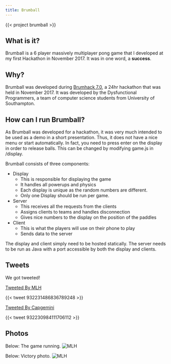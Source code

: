 ```yaml
---
title: Brumball
---
```


{{< project brumball >}}

## What is it?

Brumball is a 6 player massively multiplayer pong game that I developed at my first Hackathon in November 2017. It was in one word, a **success**.

## Why?

Brumball was developed during [Brumhack 7.0](https://www.brumhack.co.uk/), a 24hr hackathon that was held in November 2017. It was developed by the Dysfunctional Programmers, a team of computer science students from University of Southampton.

## How can I run Brumball?
As Brumball was developed for a hackathon, it was very much intended to be used as a demo in a short presentation. Thus, it does not have a nice menu or start automatically. In fact, you need to press enter on the display in order to release balls. This can be changed by modifying game.js in /display.

Brumball consists of three components:

- Display
    - This is responsible for displaying the game
    - It handles all powerups and physics
    - Each display is unique as the random numbers are different.
    - Only one Display should be run per game.
- Server
    - This receives all the requests from the clients
    - Assigns clients to teams and handles disconnection
    - Gives nice numbers to the display on the position of the paddles
- Client
    - This is what the players will use on their phone to play
    - Sends data to the server

The display and client simply need to be hosted statically. The server needs to be run as Java with a port accessible by both the display and clients.


## Tweets
We got tweeted!

[Tweeted By MLH](https://twitter.com/MLHacks/status/932231486836789248)

{{< tweet 932231486836789248 >}}

[Tweeted By Capgemini](https://twitter.com/CapgeminiUKppl/status/932230984111706112)

{{< tweet 932230984111706112 >}}

## Photos

Below: The game running.
![MLH](https://i.imgur.com/EYyAsw5.jpg)

Below: Victory photo.
![MLH](https://i.imgur.com/8wbg5gr.jpg)
